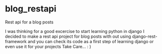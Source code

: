 # blog_restapi
Rest api for a blog posts


I was thinking for a good excercise to start learning python in django
I decided to make a rest api project for blog posts with out using django-rest-framework 
and you can check its code as a first step of learning django or even use it for your projects 
Take Care... : )
